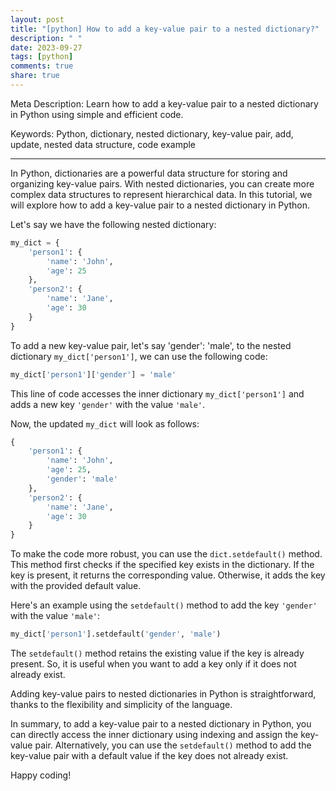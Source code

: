 ```yaml
---
layout: post
title: "[python] How to add a key-value pair to a nested dictionary?"
description: " "
date: 2023-09-27
tags: [python]
comments: true
share: true
---
```


Meta Description: Learn how to add a key-value pair to a nested dictionary in Python using simple and efficient code.

Keywords: Python, dictionary, nested dictionary, key-value pair, add, update, nested data structure, code example

---

In Python, dictionaries are a powerful data structure for storing and organizing key-value pairs. With nested dictionaries, you can create more complex data structures to represent hierarchical data. In this tutorial, we will explore how to add a key-value pair to a nested dictionary in Python.

Let's say we have the following nested dictionary:

```python
my_dict = {
    'person1': {
        'name': 'John',
        'age': 25
    },
    'person2': {
        'name': 'Jane',
        'age': 30
    }
}
```

To add a new key-value pair, let's say 'gender': 'male', to the nested dictionary `my_dict['person1']`, we can use the following code:

```python
my_dict['person1']['gender'] = 'male'
```

This line of code accesses the inner dictionary `my_dict['person1']` and adds a new key `'gender'` with the value `'male'`.

Now, the updated `my_dict` will look as follows:

```python
{
    'person1': {
        'name': 'John',
        'age': 25,
        'gender': 'male'
    },
    'person2': {
        'name': 'Jane',
        'age': 30
    }
}
```

To make the code more robust, you can use the `dict.setdefault()` method. This method first checks if the specified key exists in the dictionary. If the key is present, it returns the corresponding value. Otherwise, it adds the key with the provided default value.

Here's an example using the `setdefault()` method to add the key `'gender'` with the value `'male'`:

```python
my_dict['person1'].setdefault('gender', 'male')
```

The `setdefault()` method retains the existing value if the key is already present. So, it is useful when you want to add a key only if it does not already exist.

Adding key-value pairs to nested dictionaries in Python is straightforward, thanks to the flexibility and simplicity of the language.

In summary, to add a key-value pair to a nested dictionary in Python, you can directly access the inner dictionary using indexing and assign the key-value pair. Alternatively, you can use the `setdefault()` method to add the key-value pair with a default value if the key does not already exist.

Happy coding!